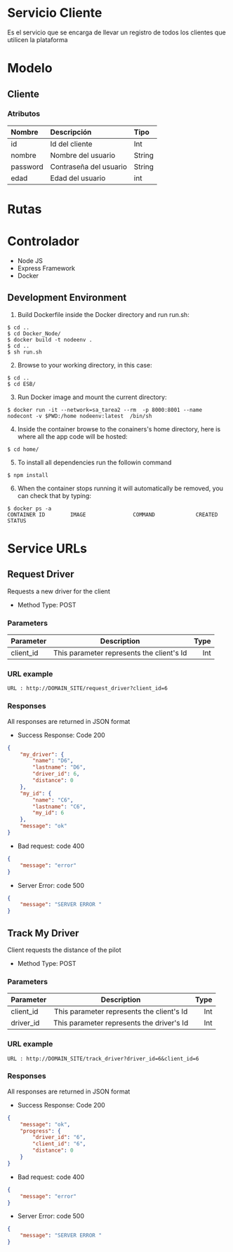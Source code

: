 # Servicio Cliente
Es el servicio que se encarga de llevar un registro de todos los clientes que utilicen la plataforma


# Modelo
## Cliente
### Atributos
<!---->
| Nombre     | Descripción | Tipo    |
| :---          |    :----   |          :--- |
| id    | Id del cliente      | Int   |
| nombre    | Nombre del usuario      | String   |
| password    | Contraseña del usuario      | String   |
| edad    | Edad del usuario      | int   |
<!---->


# Rutas


# Controlador


* Node JS
* Express Framework
* Docker

## Development Environment
1. Build Dockerfile inside the Docker directory and run run.sh:
```docker
$ cd ..
$ cd Docker_Node/
$ docker build -t nodeenv .
$ cd ..
$ sh run.sh
```
2. Browse to your working directory, in this case:
```
$ cd ..
$ cd ESB/
```
3. Run Docker image and mount the current directory:
```docker
$ docker run -it --network=sa_tarea2 --rm  -p 8000:8001 --name nodecont -v $PWD:/home nodeenv:latest  /bin/sh
```
4. Inside the container browse to the conainers's home directory, here is where all the app code will be hosted:
```
$ cd home/
```
5. To install all dependencies run the followin command
```
$ npm install
```
6. When the container stops running it will automatically be removed, you can check that by typing:
```docker
$ docker ps -a
CONTAINER ID        IMAGE               COMMAND             CREATED          STATUS
```
# Service URLs

## Request Driver
Requests a new driver for the client
* Method Type: POST

### Parameters
<!---->
| Parameter     | Description | Type    |
| :---          |    :----:   |          ---: |
| client_id    | This parameter represents the client's Id      | Int   |
<!---->

### URL example
```
URL : http://DOMAIN_SITE/request_driver?client_id=6
```
### Responses
All responses are returned in JSON format
* Success Response: Code 200
```json
{
    "my_driver": {
        "name": "D6",
        "lastname": "D6",
        "driver_id": 6,
        "distance": 0
    },
    "my_id": {
        "name": "C6",
        "lastname": "C6",
        "my_id": 6
    },
    "message": "ok"
}
```
* Bad request: code 400
```json
{
    "message": "error"
}
```
* Server Error: code 500
```json
{
    "message": "SERVER ERROR "
}
```
## Track My Driver
Client requests the distance of the pilot
* Method Type: POST

### Parameters
<!---->
| Parameter     | Description | Type    |
| :---          |    :----:   |          ---: |
| client_id    | This parameter represents the client's Id      | Int   |
| driver_id    | This parameter represents the driver's Id      | Int   |
<!---->

### URL example
```
URL : http://DOMAIN_SITE/track_driver?driver_id=6&client_id=6
```
### Responses
All responses are returned in JSON format
* Success Response: Code 200
```json
{
    "message": "ok",
    "progress": {
        "driver_id": "6",
        "client_id": "6",
        "distance": 0
    }
}
```
* Bad request: code 400
```json
{
    "message": "error"
}
```
* Server Error: code 500
```json
{
    "message": "SERVER ERROR "
}
```